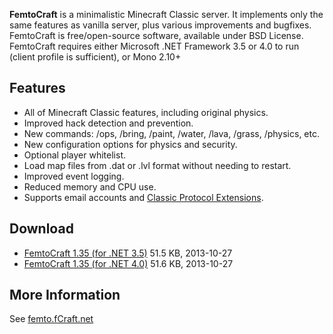 **FemtoCraft** is a minimalistic Minecraft Classic server. It implements only the same features as vanilla server, plus various improvements and bugfixes. FemtoCraft is free/open-source software, available under BSD License. FemtoCraft requires either Microsoft .NET Framework 3.5 or 4.0 to run (client profile is sufficient), or Mono 2.10+

Features
----
- All of Minecraft Classic features, including original physics.
- Improved hack detection and prevention.
- New commands: /ops, /bring, /paint, /water, /lava, /grass, /physics, etc.
- New configuration options for physics and security.
- Optional player whitelist.
- Load map files from .dat or .lvl format without needing to restart.
- Improved event logging.
- Reduced memory and CPU use.
- Supports email accounts and [Classic Protocol Extensions](http://wiki.vg/Classic_Protocol_Extension).

Download
----
- [FemtoCraft 1.35 (for .NET 3.5)](http://femto.fcraft.net/FemtoCraft_1.35_net35.zip) 51.5 KB, 2013-10-27
- [FemtoCraft 1.35 (for .NET 4.0)](http://femto.fcraft.net/FemtoCraft_1.35_net40.zip) 51.6 KB, 2013-10-27

More Information
----
See [femto.fCraft.net](http://femto.fcraft.net/)
